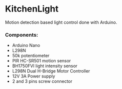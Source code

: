 # KitchenLight
Motion detection based light control done with Arduino.

### Components:
- Arduino Nano
- L298N
- 50k potentiometer
- PIR HC-SR501 motion sensor
- BH1750FVI light intensity sensor
- L298N Dual H-Bridge Motor Controller
- 12V 3A Power supply
- 2 and 3 pins screw connector


